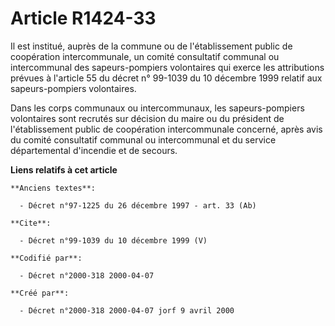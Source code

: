 # Article R1424-33

Il est institué, auprès de la commune ou de l'établissement public de coopération intercommunale, un comité consultatif
communal ou intercommunal des sapeurs-pompiers volontaires qui exerce les attributions prévues à l'article 55 du décret n°
99-1039 du 10 décembre 1999 relatif aux sapeurs-pompiers volontaires. 

Dans les corps communaux ou intercommunaux, les sapeurs-pompiers volontaires sont recrutés sur décision du maire ou du
président de l'établissement public de coopération intercommunale concerné, après avis du comité consultatif communal ou
intercommunal et du service départemental d'incendie et de secours.

**Liens relatifs à cet article**

	**Anciens textes**:

	  - Décret n°97-1225 du 26 décembre 1997 - art. 33 (Ab)

	**Cite**:

	  - Décret n°99-1039 du 10 décembre 1999 (V)

	**Codifié par**:

	  - Décret n°2000-318 2000-04-07

	**Créé par**:

	  - Décret n°2000-318 2000-04-07 jorf 9 avril 2000
